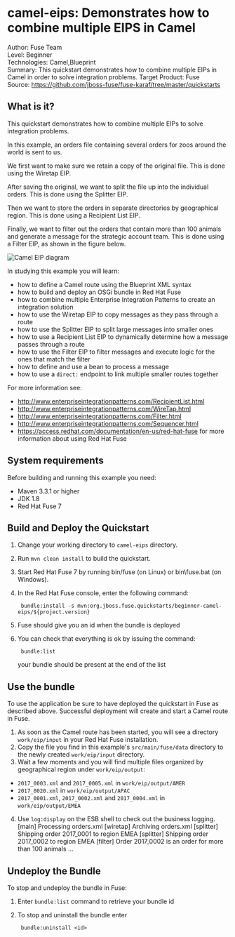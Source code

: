 camel-eips: Demonstrates how to combine multiple EIPS in Camel
===================================
Author: Fuse Team  
Level: Beginner  
Technologies: Camel,Blueprint  
Summary: This quickstart demonstrates how to combine multiple EIPs in Camel in order to solve integration problems.
Target Product: Fuse  
Source: <https://github.com/jboss-fuse/fuse-karaf/tree/master/quickstarts>

What is it?
-----------

This quickstart demonstrates how to combine multiple EIPs to solve integration problems.

In this example, an orders file containing several orders for zoos around the world is sent to us.

We first want to make sure we retain a copy of the original file. This is done using the Wiretap EIP.

After saving the original, we want to split the file up into the individual orders. This is done using the Splitter EIP.

Then we want to store the orders in separate directories by geographical region. This is done using a Recipient List EIP.

Finally, we want to filter out the orders that contain more than 100 animals and generate a message for the strategic account team. This is done using a Filter EIP, as shown in the figure below.

![Camel EIP diagram](https://raw.githubusercontent.com/jboss-fuse/fabric8/1.2.0.redhat-6-3-x/docs/images/camel-eips-diagram.jpg)



In studying this example you will learn:

* how to define a Camel route using the Blueprint XML syntax
* how to build and deploy an OSGi bundle in Red Hat Fuse
* how to combine multiple Enterprise Integration Patterns to create an integration solution
* how to use the Wiretap EIP to copy messages as they pass through a route
* how to use the Splitter EIP to split large messages into smaller ones
* how to use a Recipient List EIP to dynamically determine how a message passes through a route
* how to use the Filter EIP to filter messages and execute logic for the ones that match the filter
* how to define and use a bean to process a message
* how to use a `direct:` endpoint to link multiple smaller routes together


For more information see:

* http://www.enterpriseintegrationpatterns.com/RecipientList.html
* http://www.enterpriseintegrationpatterns.com/WireTap.html
* http://www.enterpriseintegrationpatterns.com/Filter.html
* http://www.enterpriseintegrationpatterns.com/Sequencer.html
* https://access.redhat.com/documentation/en-us/red-hat-fuse for more information about using Red Hat Fuse


System requirements
-------------------

Before building and running this example you need:

* Maven 3.3.1 or higher
* JDK 1.8
* Red Hat Fuse 7


Build and Deploy the Quickstart
-------------------------------

1. Change your working directory to `camel-eips` directory.
2. Run `mvn clean install` to build the quickstart.
3. Start Red Hat Fuse 7 by running bin/fuse (on Linux) or bin\fuse.bat (on Windows).
4. In the Red Hat Fuse console, enter the following command:

        bundle:install -s mvn:org.jboss.fuse.quickstarts/beginner-camel-eips/${project.version}

5. Fuse should give you an id when the bundle is deployed
6. You can check that everything is ok by issuing  the command:

        bundle:list
   your bundle should be present at the end of the list


Use the bundle
--------------

To use the application be sure to have deployed the quickstart in Fuse as described above. Successful deployment will create and start a Camel route in Fuse.

1. As soon as the Camel route has been started, you will see a directory `work/eip/input` in your Red Hat Fuse installation.
2. Copy the file you find in this example's `src/main/fuse/data` directory to the newly created `work/eip/input`
directory.
3. Wait a few moments and you will find multiple files organized by geographical region under `work/eip/output`:
 * `2017_0003.xml` and `2017_0005.xml` in `work/eip/output/AMER`
 * `2017_0020.xml` in `work/eip/output/APAC`
 * `2017_0001.xml`, `2017_0002.xml` and `2017_0004.xml` in `work/eip/output/EMEA`
4. Use `log:display` on the ESB shell to check out the business logging.
        [main]    Processing orders.xml
        [wiretap]  Archiving orders.xml
        [splitter] Shipping order 2017_0001 to region EMEA
        [splitter] Shipping order 2017_0002 to region EMEA
        [filter]   Order 2017_0002 is an order for more than 100 animals
        ...

Undeploy the Bundle
-------------------

To stop and undeploy the bundle in Fuse:

1. Enter `bundle:list` command to retrieve your bundle id
2. To stop and uninstall the bundle enter

        bundle:uninstall <id>
